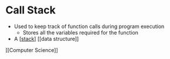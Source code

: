 # Call Stack

- Used to keep track of function calls during program execution
  - Stores all the variables required for the function
- A [[stack]] [[data structure]]

[[Computer Science]]

[//begin]: # "Autogenerated link references for markdown compatibility"
[stack]: stack "Stack"
[//end]: # "Autogenerated link references"